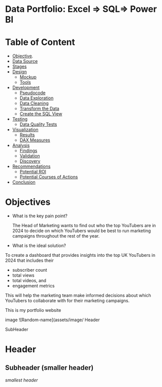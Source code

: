# Data Portfolio: Excel => SQL=> Power BI



# Table of Content

- [Objective](#objective).
- [Data Source](#Data-Source)
- [Stages](#Stages)
- [Design](#Design)
  - [Mockup](#Mockup)
  - [Tools](#Tools)
- [Development](#Development)
  - [Pseudocode](#Pseudocode)
  - [Data Exploration](#Data-Exploration)
  - [Data Cleaning](#Data-Cleaning)
  - [Transform the Data](#Trandfrom-the-Data)
  - [Create the SQL View](#Create-the-SQL-View)
- [Testing](#Testing)
  - [Data Quality Tests](#Data-Quality-Tests)
- [Visualization](#Vizualization)
  - [Results](#Results)
  - [DAX Measures](#DAX-Measures)
- [Analysis](#Analysis)
  - [Findings](#Findings)
  - [Validation](#Validation)
  - [Discovery](#Discovery)
- [Recommendations](#Recommendations)
  - [Potential ROI](#Potential-ROI)
  - [Potential Courses of Actions](#Potential-Courses-of-Actions)
- [Conclusion](#conclusion)


# Objectives
- What is the key pain point?

   The Head of Marketing wants to find out who the top YouTubers are in 2024 to decide on which YouTubers would be best to
   run marketing campaigns throughout the rest of the year.

- What is the ideal solution?

To create a dashboard that provides insights into the top UK YouTubers in 2024 that includes their

- subscriber count
- total views
- total videos, and
- engagement metrics

This will help the marketing team make informed decisions about which YouTubers to collaborate with for their marketing campaigns.

This is my portfolio website



image
![Random-name](assets/image/
Header



SubHeader
# Header

## Subheader (smaller header)

###### smallest header

